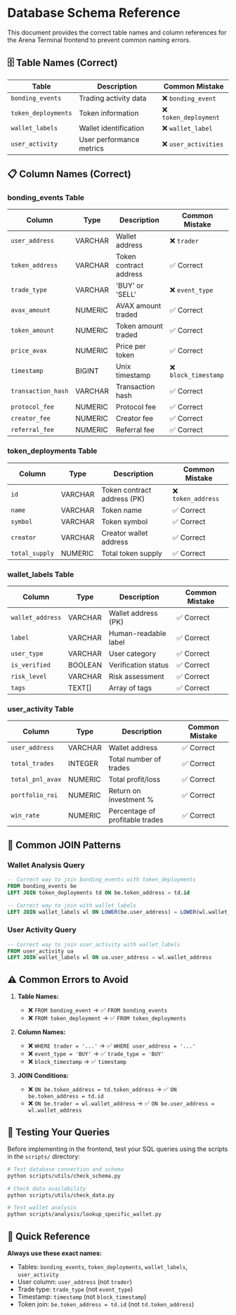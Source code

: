 # Database Schema Reference

This document provides the correct table names and column references for the Arena Terminal frontend to prevent common naming errors.

## 🗄️ Table Names (Correct)

| Table | Description | Common Mistake |
|-------|-------------|----------------|
| `bonding_events` | Trading activity data | ❌ `bonding_event` |
| `token_deployments` | Token information | ❌ `token_deployment` |
| `wallet_labels` | Wallet identification | ❌ `wallet_label` |
| `user_activity` | User performance metrics | ❌ `user_activities` |

## 📋 Column Names (Correct)

### bonding_events Table
| Column | Type | Description | Common Mistake |
|--------|------|-------------|----------------|
| `user_address` | VARCHAR | Wallet address | ❌ `trader` |
| `token_address` | VARCHAR | Token contract address | ✅ Correct |
| `trade_type` | VARCHAR | 'BUY' or 'SELL' | ❌ `event_type` |
| `avax_amount` | NUMERIC | AVAX amount traded | ✅ Correct |
| `token_amount` | NUMERIC | Token amount traded | ✅ Correct |
| `price_avax` | NUMERIC | Price per token | ✅ Correct |
| `timestamp` | BIGINT | Unix timestamp | ❌ `block_timestamp` |
| `transaction_hash` | VARCHAR | Transaction hash | ✅ Correct |
| `protocol_fee` | NUMERIC | Protocol fee | ✅ Correct |
| `creator_fee` | NUMERIC | Creator fee | ✅ Correct |
| `referral_fee` | NUMERIC | Referral fee | ✅ Correct |

### token_deployments Table
| Column | Type | Description | Common Mistake |
|--------|------|-------------|----------------|
| `id` | VARCHAR | Token contract address (PK) | ❌ `token_address` |
| `name` | VARCHAR | Token name | ✅ Correct |
| `symbol` | VARCHAR | Token symbol | ✅ Correct |
| `creator` | VARCHAR | Creator wallet address | ✅ Correct |
| `total_supply` | NUMERIC | Total token supply | ✅ Correct |

### wallet_labels Table
| Column | Type | Description | Common Mistake |
|--------|------|-------------|----------------|
| `wallet_address` | VARCHAR | Wallet address (PK) | ✅ Correct |
| `label` | VARCHAR | Human-readable label | ✅ Correct |
| `user_type` | VARCHAR | User category | ✅ Correct |
| `is_verified` | BOOLEAN | Verification status | ✅ Correct |
| `risk_level` | VARCHAR | Risk assessment | ✅ Correct |
| `tags` | TEXT[] | Array of tags | ✅ Correct |

### user_activity Table
| Column | Type | Description | Common Mistake |
|--------|------|-------------|----------------|
| `user_address` | VARCHAR | Wallet address | ✅ Correct |
| `total_trades` | INTEGER | Total number of trades | ✅ Correct |
| `total_pnl_avax` | NUMERIC | Total profit/loss | ✅ Correct |
| `portfolio_roi` | NUMERIC | Return on investment % | ✅ Correct |
| `win_rate` | NUMERIC | Percentage of profitable trades | ✅ Correct |

## 🔗 Common JOIN Patterns

### Wallet Analysis Query
```sql
-- Correct way to join bonding_events with token_deployments
FROM bonding_events be
LEFT JOIN token_deployments td ON be.token_address = td.id

-- Correct way to join with wallet_labels
LEFT JOIN wallet_labels wl ON LOWER(be.user_address) = LOWER(wl.wallet_address)
```

### User Activity Query
```sql
-- Correct way to join user_activity with wallet_labels
FROM user_activity ua
LEFT JOIN wallet_labels wl ON ua.user_address = wl.wallet_address
```

## ⚠️ Common Errors to Avoid

1. **Table Names:**
   - ❌ `FROM bonding_event` → ✅ `FROM bonding_events`
   - ❌ `FROM token_deployment` → ✅ `FROM token_deployments`

2. **Column Names:**
   - ❌ `WHERE trader = '...'` → ✅ `WHERE user_address = '...'`
   - ❌ `event_type = 'BUY'` → ✅ `trade_type = 'BUY'`
   - ❌ `block_timestamp` → ✅ `timestamp`

3. **JOIN Conditions:**
   - ❌ `ON be.token_address = td.token_address` → ✅ `ON be.token_address = td.id`
   - ❌ `ON be.trader = wl.wallet_address` → ✅ `ON be.user_address = wl.wallet_address`

## 🧪 Testing Your Queries

Before implementing in the frontend, test your SQL queries using the scripts in the `scripts/` directory:

```bash
# Test database connection and schema
python scripts/utils/check_schema.py

# Check data availability
python scripts/utils/check_data.py

# Test wallet analysis
python scripts/analysis/lookup_specific_wallet.py
```

## 📝 Quick Reference

**Always use these exact names:**
- Tables: `bonding_events`, `token_deployments`, `wallet_labels`, `user_activity`
- User column: `user_address` (not `trader`)
- Trade type: `trade_type` (not `event_type`)
- Timestamp: `timestamp` (not `block_timestamp`)
- Token join: `be.token_address = td.id` (not `td.token_address`) 
